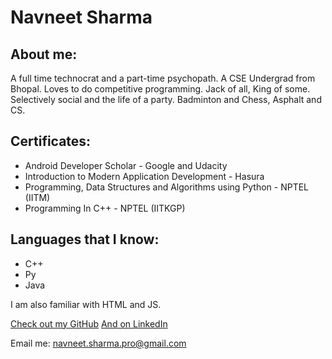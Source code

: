 # Navneet Sharma

## About me:

A full time technocrat and a part-time psychopath. A CSE Undergrad from Bhopal. Loves to do competitive programming. Jack of all, King of some. 
Selectively social and the life of a party. Badminton and Chess, Asphalt and CS.

## Certificates:
- Android Developer Scholar - Google and Udacity
- Introduction to Modern Application Development - Hasura
- Programming, Data Structures and Algorithms using Python - NPTEL (IITM)
- Programming In C++ - NPTEL (IITKGP)


## Languages that I know:

- C++
- Py
- Java

I am also familiar with HTML and JS.

[Check out my GitHub](https://github.com/NavneetSharmaPro)
[And on LinkedIn](https://www.linkedin.com/in/navneetsharmapro)

Email me: navneet.sharma.pro@gmail.com
